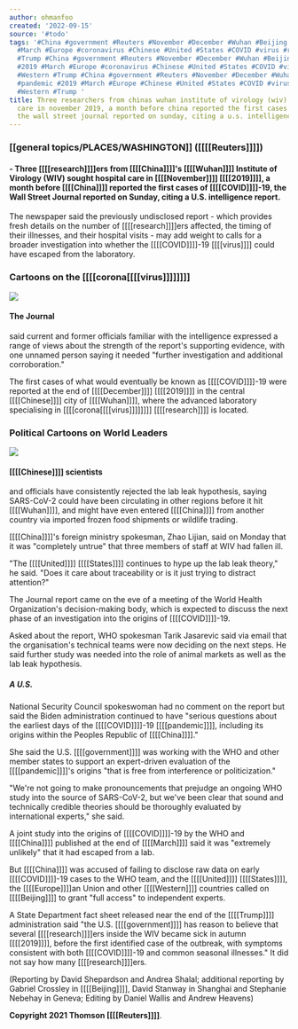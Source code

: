 ```yaml
---
author: ohmanfoo
created: '2022-09-15'
source: '#todo'
tags: '#China #government #Reuters #November #December #Wuhan #Beijing #pandemic #2019
  #March #Europe #coronavirus #Chinese #United #States #COVID #virus #research #Western
  #Trump #China #government #Reuters #November #December #Wuhan #Beijing #pandemic
  #2019 #March #Europe #coronavirus #Chinese #United #States #COVID #virus #research
  #Western #Trump #China #government #Reuters #November #December #Wuhan #Beijing
  #pandemic #2019 #March #Europe #Chinese #United #States #COVID #virus #research
  #Western #Trump '
title: Three researchers from chinas wuhan institute of virology (wiv) sought hospital
  care in november 2019, a month before china reported the first cases of covid 19,
  the wall street journal reported on sunday, citing a u.s. intelligence report.
---
```


### [[general topics/PLACES/WASHINGTON]] ([[[[Reuters]]]]) 
#### - Three [[[[research]]]]ers from [[[[China]]]]'s [[[[Wuhan]]]] Institute of Virology (WIV) sought hospital care in [[[[November]]]] [[[[2019]]]], a month before [[[[China]]]] reported the first cases of [[[[COVID]]]]-19, the Wall Street Journal reported on Sunday, citing a U.S. intelligence report.

The newspaper said the previously undisclosed report - which provides fresh details on the number of [[[[research]]]]ers affected, the timing of their illnesses, and their hospital visits - may add weight to calls for a broader investigation into whether the [[[[COVID]]]]-19 [[[[virus]]]] could have escaped from the laboratory.

### Cartoons on the [[[[corona[[[[virus]]]]]]]]

![](https://www.usnews.com/dims4/USNEWS/87c37e0/2147483647/thumbnail/640x420/quality/85/?url=http%3A%2F%2Fmedia.beam.usnews.com%2F6c%2F09%2F1e02eec04d30aa47143f747efcfd%2F20210603edshe-b.jpg)

#### The Journal 
said current and former officials familiar with the intelligence expressed a range of views about the strength of the report's supporting evidence, with one unnamed person saying it needed "further investigation and additional corroboration."

The first cases of what would eventually be known as [[[[COVID]]]]-19 were reported at the end of [[[[December]]]] [[[[2019]]]] in the central [[[[Chinese]]]] city of [[[[Wuhan]]]], where the advanced laboratory specialising in [[[[corona[[[[virus]]]]]]]] [[[[research]]]] is located.

### Political Cartoons on World Leaders

![](https://www.usnews.com/dims4/USNEWS/6f86c01/2147483647/thumbnail/640x420/quality/85/?url=http%3A%2F%2Fmedia.beam.usnews.com%2Fc2%2F61%2F2fa7ca224e8482efaf43da61e307%2F20210525edsuc-a.jpg)

#### [[[[Chinese]]]] scientists 
and officials have consistently rejected the lab leak hypothesis, saying SARS-CoV-2 could have been circulating in other regions before it hit [[[[Wuhan]]]], and might have even entered [[[[China]]]] from another country via imported frozen food shipments or wildlife trading.

[[[[China]]]]'s foreign ministry spokesman, Zhao Lijian, said on Monday that it was "completely untrue" that three members of staff at WIV had fallen ill.

"The [[[[United]]]] [[[[States]]]] continues to hype up the lab leak theory," he said. "Does it care about traceability or is it just trying to distract attention?"

The Journal report came on the eve of a meeting of the World Health Organization's decision-making body, which is expected to discuss the next phase of an investigation into the origins of [[[[COVID]]]]-19.

Asked about the report, WHO spokesman Tarik Jasarevic said via email that the organisation's technical teams were now deciding on the next steps. He said further study was needed into the role of animal markets as well as the lab leak hypothesis.

##### A U.S. 
National Security Council spokeswoman had no comment on the report but said the Biden administration continued to have "serious questions about the earliest days of the [[[[COVID]]]]-19 [[[[pandemic]]]], including its origins within the Peoples Republic of [[[[China]]]]."

She said the U.S. [[[[government]]]] was working with the WHO and other member states to support an expert-driven evaluation of the [[[[pandemic]]]]'s origins "that is free from interference or politicization."

"We're not going to make pronouncements that prejudge an ongoing WHO study into the source of SARS-CoV-2, but we've been clear that sound and technically credible theories should be thoroughly evaluated by international experts," she said.

A joint study into the origins of [[[[COVID]]]]-19 by the WHO and [[[[China]]]] published at the end of [[[[March]]]] said it was "extremely unlikely" that it had escaped from a lab.

But [[[[China]]]] was accused of failing to disclose raw data on early [[[[COVID]]]]-19 cases to the WHO team, and the [[[[United]]]] [[[[States]]]], the [[[[Europe]]]]an Union and other [[[[Western]]]] countries called on [[[[Beijing]]]] to grant "full access" to independent experts.

A State Department fact sheet released near the end of the [[[[Trump]]]] administration said "the U.S. [[[[government]]]] has reason to believe that several [[[[research]]]]ers inside the WIV became sick in autumn [[[[2019]]]], before the first identified case of the outbreak, with symptoms consistent with both [[[[COVID]]]]-19 and common seasonal illnesses." It did not say how many [[[[research]]]]ers.

(Reporting by David Shepardson and Andrea Shalal; additional reporting by Gabriel Crossley in [[[[Beijing]]]], David Stanway in Shanghai and Stephanie Nebehay in Geneva; Editing by Daniel Wallis and Andrew Heavens)

**Copyright 2021 Thomson [[[[Reuters]]]]**.